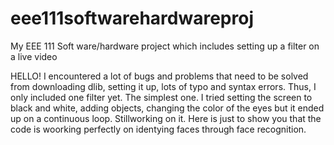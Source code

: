 # eee111softwarehardwareproj
My EEE 111 Soft ware/hardware project which includes setting up a filter on a live video 


HELLO!
I encountered a lot of bugs and problems that need to be solved from downloading dlib, setting it up, lots of typo and syntax errors.
Thus, I only included one filter yet. The simplest one. I tried setting the screen to black and white, adding objects, changing the color of the eyes but it ended up on a continuous loop.
Stillworking on it. Here is just to show you that the code is woorking perfectly on identying faces through face recognition.
